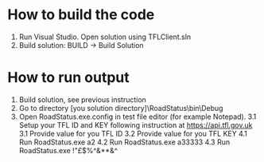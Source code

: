 # How to build the code
1. Run Visual Studio. Open solution using TFLClient.sln
2. Build solution: BUILD -> Build Solution

# How to run output
1. Build solution, see previous instruction
2. Go to directory [you solution directory]\RoadStatus\bin\Debug
3. Open RoadStatus.exe.config in test file editor (for example Notepad).
3.1 Setup your TFL ID and KEY following instruction at https://api.tfl.gov.uk
3.1 Provide value for you TFL ID <add key="id" value="YOUR ID" />
3.2 Provide value for you TFL KEY <add key="key" value="YOUR KEY" />
4.1 Run RoadStatus.exe a2
4.2 Run RoadStatus.exe a33333
4.3 Run RoadStatus.exe !"£$%^&**&^
